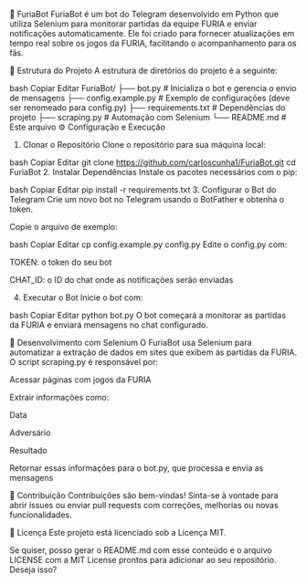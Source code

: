 🐍 FuriaBot
FuriaBot é um bot do Telegram desenvolvido em Python que utiliza Selenium para monitorar partidas da equipe FURIA e enviar notificações automaticamente.
Ele foi criado para fornecer atualizações em tempo real sobre os jogos da FURIA, facilitando o acompanhamento para os fãs.

📁 Estrutura do Projeto
A estrutura de diretórios do projeto é a seguinte:

bash
Copiar
Editar
FuriaBot/
├── bot.py                # Inicializa o bot e gerencia o envio de mensagens
├── config.example.py     # Exemplo de configurações (deve ser renomeado para config.py)
├── requirements.txt      # Dependências do projeto
├── scraping.py           # Automação com Selenium
└── README.md             # Este arquivo
⚙️ Configuração e Execução
1. Clonar o Repositório
Clone o repositório para sua máquina local:

bash
Copiar
Editar
git clone https://github.com/carloscunha1/FuriaBot.git
cd FuriaBot
2. Instalar Dependências
Instale os pacotes necessários com o pip:

bash
Copiar
Editar
pip install -r requirements.txt
3. Configurar o Bot do Telegram
Crie um novo bot no Telegram usando o BotFather e obtenha o token.

Copie o arquivo de exemplo:

bash
Copiar
Editar
cp config.example.py config.py
Edite o config.py com:

TOKEN: o token do seu bot

CHAT_ID: o ID do chat onde as notificações serão enviadas

4. Executar o Bot
Inicie o bot com:

bash
Copiar
Editar
python bot.py
O bot começará a monitorar as partidas da FURIA e enviará mensagens no chat configurado.

🧪 Desenvolvimento com Selenium
O FuriaBot usa Selenium para automatizar a extração de dados em sites que exibem as partidas da FURIA.
O script scraping.py é responsável por:

Acessar páginas com jogos da FURIA

Extrair informações como:

Data

Adversário

Resultado

Retornar essas informações para o bot.py, que processa e envia as mensagens

🤝 Contribuição
Contribuições são bem-vindas!
Sinta-se à vontade para abrir issues ou enviar pull requests com correções, melhorias ou novas funcionalidades.

📄 Licença
Este projeto está licenciado sob a Licença MIT.

Se quiser, posso gerar o README.md com esse conteúdo e o arquivo LICENSE com a MIT License prontos para adicionar ao seu repositório. Deseja isso?
